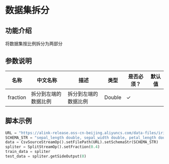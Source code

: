 # 数据集拆分

## 功能介绍
将数据集按比例拆分为两部分

## 参数说明

<!-- This is the start of auto-generated parameter info -->
<!-- DO NOT EDIT THIS PART!!! -->
| 名称 | 中文名称 | 描述 | 类型 | 是否必须？ | 默认值 |
| --- | --- | --- | --- | --- | --- |
| fraction | 拆分到左端的数据比例 | 拆分到左端的数据比例 | Double | ✓ |  |<!-- This is the end of auto-generated parameter info -->


## 脚本示例
```python
URL = "https://alink-release.oss-cn-beijing.aliyuncs.com/data-files/iris.csv"
SCHEMA_STR = "sepal_length double, sepal_width double, petal_length double, petal_width double, category string";
data = CsvSourceStreamOp().setFilePath(URL).setSchemaStr(SCHEMA_STR)
spliter = SplitStreamOp().setFraction(0.4)
train_data = spliter
test_data = spliter.getSideOutput(0)
```
